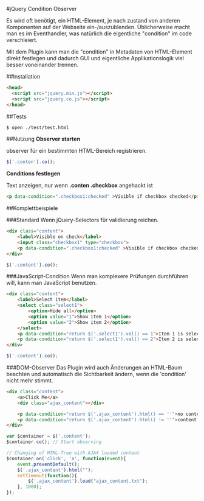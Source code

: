 #jQuery Condition Observer

Es wird oft benötigt, ein HTML-Element, je nach zustand von anderen Komponenten auf der Webseite ein-/auszublenden. Üblicherweise macht man es im Eventhandler, was natürlich die eigentliche "condition" im code verschleiert.

Mit dem Plugin kann man die "condition" in Metadaten von HTML-Element direkt festlegen und dadurch GUI und eigentliche Applikationslogik viel besser voneinander trennen.


##Installation
```html
<head>
  <script src="jquery.min.js"></script>
  <script src="jquery.co.js"></script>
</head>
```

##Tests
```sh
$ open ./test/test.html
```

##Nutzung
**Observer starten**

observer für ein bestimmten HTML-Bereich registrieren.
```javascript
$('.conten').co();
```

**Conditions festlegen**

Text anzeigen, nur wenn **.conten .checkbox** angehackt ist
```html
<p data-condition=".checkbox1:checked" >Visible if checkbox checked</p>
```

##Komplettbeispiele

###Standard
Wenn jQuery-Selectors für validierung reichen.

```html
<div class="content">
    <label>Visible on check</label>
    <input class="checkbox1" type="checkbox">
    <p data-condition=".checkbox1:checked" >Visible if checkbox checked</p>
</div>
```

```javascript
$('.content').co();
```

###JavaScript-Condition
Wenn man komplexere Prüfungen durchführen will, kann man JavaScript benutzen.

```html
<div class="content">
    <label>Select item</label>
    <select class="select1">
        <option>Hide all</option>
        <option value="1">Show item 1</option>
        <option value="2">Show item 2</option>
    </select>
    <p data-condition="return $('.select1').val() == 1">Item 1 is selected</p>
    <p data-condition="return $('.select1').val() == 2">Item 2 is selected</p>
</div>
```

```javascript
$('.content').co();
```

###DOM-Observer
Das Plugin wird auch Änderungen an HTML-Baum beachten und automatisch die Sichtbarkeit ändern, wenn die 'condition' nicht mehr stimmt.

```html
<div class="content">
    <a>Click Me</a>
    <div class="ajax_content"></div>

    <p data-condition="return $('.ajax_content').html() == ''">no content</p>
    <p data-condition="return $('.ajax_content').html() != ''">content is loaded</p>
</div>
```

```javascript
var $container = $('.content');
$container.co(); // Start observing

// Changing of HTML-Tree with AJAX loaded content
$container.on('click', 'a', function(event){
    event.preventDefault();
    $('.ajax_content').html("");
    setTimeout(function(){
        $('.ajax_content').load("ajax_content.txt");
    }, 1000);
});
```
